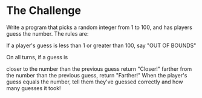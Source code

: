 # The Challenge

Write a program that picks a random integer from 1 to 100, and has players guess the number. The rules are:

If a player's guess is less than 1 or greater than 100, say "OUT OF BOUNDS"

On all turns, if a guess is

closer to the number than the previous guess return "Closer!"
farther from the number than the previous guess, return "Farther!"
When the player's guess equals the number, tell them they've guessed correctly and how many guesses it took!

